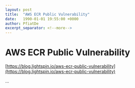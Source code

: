 ```yaml
---
layout: post
title:  "AWS ECR Public Vulnerability"
date:   1990-01-01 19:55:00 +0000
author: PfiatDe
excerpt_separator: <!--more-->
---
```


# AWS ECR Public Vulnerability
[https://blog.lightspin.io/aws-ecr-public-vulnerability](https://blog.lightspin.io/aws-ecr-public-vulnerability)

...
<!--more-->
